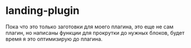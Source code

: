 landing-plugin
==============
Пока что это только заготовки для моего плагина, это еще не сам плагин, но написаны функции для прокрутки до нужных блоков, будет время я это оптимизирую до плагина.
